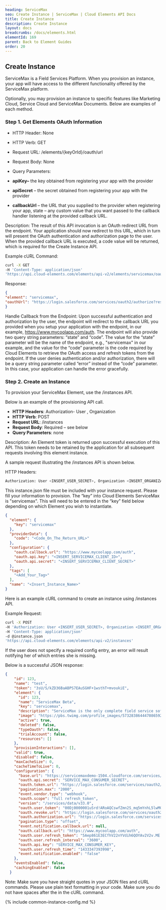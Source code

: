 ```yaml
---
heading: ServiceMax
seo: Create Instance | ServiceMax | Cloud Elements API Docs
title: Create Instance
description: Create Instance
layout: docs
breadcrumbs: /docs/elements.html
elementId: 169
parent: Back to Element Guides
order: 20
---
```


## Create Instance

ServiceMax is a Field Services Platform. When you provision an instance, your app will have access to the different functionality offered by the ServiceMax platform.

Optionally, you may provision an instance to specific features like Marketing Cloud, Service Cloud and ServiceMax Documents. Below are examples of each method.

### Step 1. Get Elements OAuth Information

* HTTP Header: None
* HTTP Verb: GET
* Request URL: /elements/{keyOrId}/oauth/url
* Request Body: None
* Query Parameters:

* __apiKey–__ the key obtained from registering your app with the provider
* __apiSecret__ – the secret obtained from registering your app with the provider
* __callbackUrl__ – the URL that you supplied to the provider when registering your app, state – any custom value that you want passed to the callback handler listening at the provided callback URL.

Description: The result of this API invocation is an OAuth redirect URL from the endpoint. Your application should now redirect to this URL, which in turn will present the OAuth authentication and authorization page to the user. When the provided callback URL is executed, a code value will be returned, which is required for the Create Instance API.

Example cURL Command:

```bash
curl -X GET
-H 'Content-Type: application/json'
'https://api.cloud-elements.com/elements/api-v2/elements/servicemax/oauth/url?apiKey=fake_servicemax_consumer_id&apiSecret=fake_servicemax_consumer_secret&callbackUrl=https://www.mycoolapp.com/auth&state=servicemax'
```

Response:

```json
{
"element": "servicemax",
"oauthUrl": "https://login.salesforce.com/services/oauth2/authorize?response_type=code&client_id=fake_servicemax_consumer_key&client_secret=xyz789&scope=full%20refresh_token&redirect_uri=https://www.mycoolapp.com/auth&state=servicemax"
}
```

Handle Callback from the Endpoint:
Upon successful authentication and authorization by the user, the endpoint will redirect to the callback URL you provided when you setup your application with the endpoint, in our example, https://www.mycoolapp.com/auth. The endpoint will also provide two query string parameters: “state” and “code”. The value for the “state” parameter will be the name of the endpoint, e.g., "servicemax" in our example, and the value for the “code” parameter is the code required by Cloud Elements to retrieve the OAuth access and refresh tokens from the endpoint. If the user denies authentication and/or authorization, there will be a query string parameter called “error” instead of the “code” parameter. In this case, your application can handle the error gracefully.

### Step 2. Create an Instance

To provision your ServiceMax Element, use the /instances API.

Below is an example of the provisioning API call.

* __HTTP Headers__: Authorization- User <user secret>, Organization <organization secret>
* __HTTP Verb__: POST
* __Request URL__: /instances
* __Request Body__: Required – see below
* __Query Parameters__: none

Description: An Element token is returned upon successful execution of this API. This token needs to be retained by the application for all subsequent requests involving this element instance.

A sample request illustrating the /instances API is shown below.

HTTP Headers:

```bash
Authorization: User <INSERT_USER_SECRET>, Organization <INSERT_ORGANIZATION_SECRET>

```
This instance.json file must be included with your instance request.  Please fill your information to provision.  The “key” into Cloud Elements ServiceMax is "servicemax".  This will need to be entered in the “key” field below depending on which Element you wish to instantiate.

```json
{
  "element": {
    "key": "servicemax"
  },
  "providerData": {
    "code": "<Code_On_The_Return_URL>"
  },
  "configuration": {
    "oauth.callback.url": "https://www.mycoolapp.com/auth",
    "oauth.api.key": "<INSERT_SERVICEMAX_CLIENT_ID>",
    "oauth.api.secret": "<INSERT_SERVICEMAX_CLIENT_SECRET>"
  },
  "tags": [
    "<Add_Your_Tag>"
  ],
  "name": "<Insert_Instance_Name>"
}
```

Here is an example cURL command to create an instance using /instances API.

Example Request:

```bash
curl -X POST
-H 'Authorization: User <INSERT_USER_SECRET>, Organization <INSERT_ORGANIZATION_SECRET>'
-H 'Content-Type: application/json'
-d @instance.json
'https://api.cloud-elements.com/elements/api-v2/instances'
```

If the user does not specify a required config entry, an error will result notifying her of which entries she is missing.

Below is a successful JSON response:

```json
{
    "id": 123,
    "name": "test",
    "token": "3sU/S/kZD36BaABPS7EAuSGHF+1wsthT+mvoukiE",
    "element": {
      "id": 123,
      "name": "ServiceMax Beta",
      "key": "servicemax",
      "description": "ServiceMax is the only complete field service software solution helping companies of all sizes manage contracts, scheduling, and parts, while also providing solutions for social, portals, and analytics.",
      "image": "https://pbs.twimg.com/profile_images/573283864447086592/xrWro-xy.png",
      "active": true,
      "deleted": false,
      "typeOauth": false,
      "trialAccount": false,
      "resources": []
    },
    "provisionInteractions": [],
    "valid": true,
    "disabled": false,
    "maxCacheSize": 0,
    "cacheTimeToLive": 0,
    "configuration": {
      "base.url": "https://servicemaxdemo-1504.cloudforce.com/services/data/v33.0",
      "oauth.api.secret": "SERVICE_MAX_CONSUMER_SECRET",
      "oauth.token.url": "https://login.salesforce.com/services/oauth2/token",
      "pagination.max": "2000",
      "event.vendor.type": "webhook",
      "oauth.scope": "full refresh_token",
      "version": "/services/data/v33.0",
      "oauth.user.token": "00Dj0000001uSrd!ARoAQCswfZmn2S_mq5mYnhL5lwMGfyWeG.FeVAJvry__",
      "oauth.revoke.url": "https://login.salesforce.com/services/oauth2/revoke",
      "oauth.authorization.url": "https://login.salesforce.com/services/oauth2/authorize",
      "pagination.type": "offset",
      "event.notification.callback.url": null,
      "oauth.callback.url": "https://www.mycoolapp.com/auth",
      "oauth.user.refresh_token": "5Aep861E3ECfhV22nYVdih6QOYAv2V2v.ME.r12xglHhIGVOMtzFHiF",
      "oauth.user.refresh_interval": "3600",
      "oauth.api.key": "SERVICE_MAX_CONSUMER_KEY",
      "oauth.user.refresh_time": "1433347393998",
      "event.notification.enabled": "false"
    },
    "eventsEnabled": false,
    "cachingEnabled": false
  }
```

Note:  Make sure you have straight quotes in your JSON files and cURL commands.  Please use plain text formatting in your code.  Make sure you do not have spaces after the in the cURL command.

{% include common-instance-config.md %}
